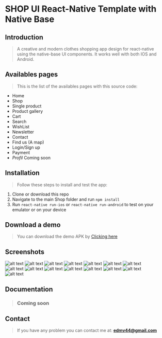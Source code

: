# SHOP UI React-Native Template with Native Base

## Introduction

> A creative and modern clothes shopping app design for react-native using the native-base UI components.
It works well with both IOS and Android.


## Availables pages

> This is the list of the availables pages with this source code:
* Home
* Shop
* Single product
* Product gallery
* Cart
* Search
*  WishList
* Newsletter
* Contact
* Find us (A map)
* Login/Sign up
* Payment
* *Profil* Coming soon


## Installation

> Follow these steps to install and test the app:
1. Clone or download this repo
2. Navigate to the main Shop folder and run `npm install`
3. Run `react-native run-ios` or `react-native run-android` to test on your emulator or on your device

## Download a demo

> You can download the demo APK by [Clicking here](https://www.dropbox.com/s/42l8vvq61xx6bzh/shop.apk "Download Shop APK")

## Screenshots

![alt text](http://res.cloudinary.com/atf19/image/upload/c_scale,h_500/v1501416468/1_f6hiw0.png) ![alt text](http://res.cloudinary.com/atf19/image/upload/c_scale,h_500/v1501416464/2_rmuosc.png)
![alt text](http://res.cloudinary.com/atf19/image/upload/c_scale,h_500/v1501416466/3_xbithf.png) ![alt text](http://res.cloudinary.com/atf19/image/upload/c_scale,h_500/v1501416465/4_mz9us1.png)
![alt text](http://res.cloudinary.com/atf19/image/upload/c_scale,h_500/v1501416465/5_u7cedw.png) ![alt text](http://res.cloudinary.com/atf19/image/upload/c_scale,h_500/v1501416460/6_toto6s.png)
![alt text](http://res.cloudinary.com/atf19/image/upload/c_scale,h_500/v1501416470/7_h2onpd.png) ![alt text](http://res.cloudinary.com/atf19/image/upload/c_scale,h_500/v1501416468/8_zporkh.png)
![alt text](http://res.cloudinary.com/atf19/image/upload/c_scale,h_500/v1501416471/9_yk5qog.png) ![alt text](http://res.cloudinary.com/atf19/image/upload/c_scale,h_500/v1501416470/10_psx6ys.png)
![alt text](http://res.cloudinary.com/atf19/image/upload/c_scale,h_500/v1503520367/12_xwbj6w.png) ![alt text](http://res.cloudinary.com/atf19/image/upload/c_scale,h_500/v1503520366/13_yca0zj.png)
![alt text](http://res.cloudinary.com/atf19/image/upload/c_scale,h_500/v1503520840/14_nuzhkn.png) ![alt text](http://res.cloudinary.com/atf19/image/upload/c_scale,h_500/v1503520840/15_vttiyz.png) 
![alt text](http://res.cloudinary.com/atf19/image/upload/c_scale,h_500/v1501416468/11_mxtfkz.png)



## Documentation

> ### Coming soon

## Contact

> If you have any problem you can contact me at: **edmv44@gmail.com**

